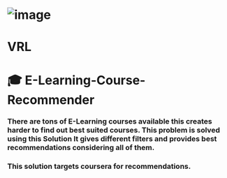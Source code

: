# ![image](https://user-images.githubusercontent.com/54889234/176990123-66e73b43-68e4-4065-8abf-eef30c15d9e8.png)
# VRL 
# :mortar_board: E-Learning-Course-Recommender
### There are tons of E-Learning courses available this creates harder to find out best suited courses. This problem is solved using this Solution It gives different filters and provides best recommendations considering all of them.
### This solution targets coursera for recommendations.

